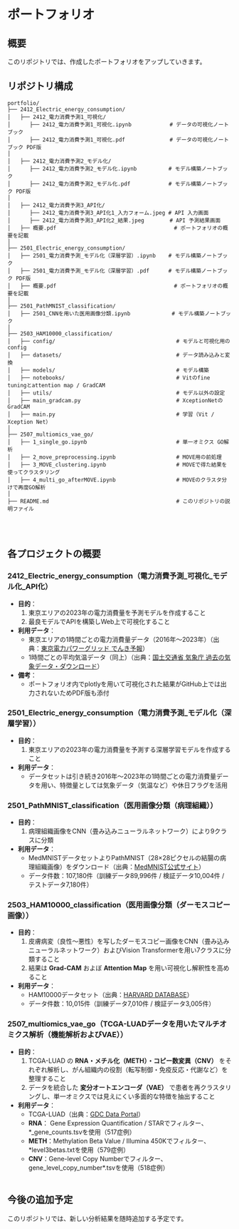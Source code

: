 # ポートフォリオ

## 概要
このリポジトリでは、作成したポートフォリオをアップしていきます。

## リポジトリ構成
```
portfolio/
├── 2412_Electric_energy_consumption/
│   ├── 2412_電力消費予測1_可視化/
│      ├── 2412_電力消費予測1_可視化.ipynb            # データの可視化ノートブック
│      ├── 2412_電力消費予測1_可視化.pdf              # データの可視化ノートブック PDF版
│
│   ├── 2412_電力消費予測2_モデル化/
│      ├── 2412_電力消費予測2_モデル化.ipynb          # モデル構築ノートブック
│      ├── 2412_電力消費予測2_モデル化.pdf            # モデル構築ノートブック PDF版
│
│   ├── 2412_電力消費予測3_API化/
│      ├── 2412_電力消費予測3_API化1_入力フォーム.jpeg # API 入力画面
│      ├── 2412_電力消費予測3_API化2_結果.jpeg        # API 予測結果画面
│   ├── 概要.pdf                                     # ポートフォリオの概要を記載
│ 
├── 2501_Electric_energy_consumption/  
│   ├── 2501_電力消費予測_モデル化（深層学習）.ipynb    # モデル構築ノートブック
│   ├── 2501_電力消費予測_モデル化（深層学習）.pdf      # モデル構築ノートブック PDF版
│   ├── 概要.pdf                                     # ポートフォリオの概要を記載
│
├── 2501_PathMNIST_classification/  
│   ├── 2501_CNNを用いた医用画像分類.ipynb             # モデル構築ノートブック
│
├── 2503_HAM10000_classification/  
│   ├── config/                                      # モデルと可視化用のconfig
│   ├── datasets/                                    # データ読み込みと変換
│   ├── models/                                      # モデル構築
│   ├── notebooks/                                   # Vitのfine tuningとattention map / GradCAM
│   ├── utils/                                       # モデル以外の設定
│   ├── main_gradcam.py                              # XceptionNetのGradCAM
│   ├── main.py                                      # 学習（Vit / Xception Net）
│
├── 2507_multiomics_vae_go/  
│   ├── 1_single_go.ipynb                            # 単一オミクス GO解析
│   ├── 2_move_preprocessing.ipynb                   # MOVE用の前処理
│   ├── 3_MOVE_clustering.ipynb                      # MOVEで得た結果を使ってクラスタリング
│   ├── 4_multi_go_afterMOVE.ipynb                   # MOVEのクラスタ分けで再度GO解析
│
├── README.md                                        # このリポジトリの説明ファイル
```
<br><br>

## 各プロジェクトの概要
### 2412_Electric_energy_consumption（電力消費予測_可視化_モデル化_API化）
- **目的**：
  1. 東京エリアの2023年の電力消費量を予測モデルを作成すること
  2. 最良モデルでAPIを構築しWeb上で可視化すること
- **利用データ**：
  - 東京エリアの1時間ごとの電力消費量データ（2016年～2023年）（出典：[東京電力パワーグリッド でんき予報](https://www.tepco.co.jp/forecast/html/download-j.html)）
  - 1時間ごとの平均気温データ（同上）（出典：[国土交通省 気象庁 過去の気象データ・ダウンロード](https://www.data.jma.go.jp/risk/obsdl/index.php#)）
- **備考**：
  - ポートフォリオ内でplotlyを用いて可視化された結果がGitHub上では出力されないためPDF版も添付

### 2501_Electric_energy_consumption（電力消費予測_モデル化（深層学習））
- **目的**：
  1. 東京エリアの2023年の電力消費量を予測する深層学習モデルを作成すること
- **利用データ**：
  - データセットは引き続き2016年～2023年の1時間ごとの電力消費量データを用い、特徴量としては気象データ（気温など）や休日フラグを活用

### 2501_PathMNIST_classification（医用画像分類（病理組織））
- **目的**：
  1. 病理組織画像をCNN（畳み込みニューラルネットワーク）により9クラスに分類
- **利用データ**：
  - MedMNISTデータセットよりPathMNIST（28×28ピクセルの結腸の病理組織画像）をダウンロード（出典：[MedMNIST公式サイト](https://medmnist.com/)）
  - データ件数：107,180件（訓練データ89,996件 / 検証データ10,004件 / テストデータ7,180件）

### 2503_HAM10000_classification（医用画像分類（ダーモスコピー画像））
- **目的**：
  1. 皮膚病変（良性〜悪性）を写したダーモスコピー画像をCNN（畳み込みニューラルネットワーク）およびVision Transformerを用い7クラスに分類すること
  2. 結果は **Grad-CAM** およぼ **Attention Map** を用い可視化し解釈性を高めること
- **利用データ**：
  - HAM10000データセット（出典：[HARVARD DATABASE](https://dataverse.harvard.edu/dataset.xhtml?persistentId=doi:10.7910/DVN/DBW86T)）
  - データ件数：10,015件（訓練データ7,010件 / 検証データ3,005件）

### 2507_multiomics_vae_go（TCGA-LUADデータを用いたマルチオミクス解析（機能解析およびVAE））
- **目的**：
  1. TCGA-LUAD の **RNA・メチル化（METH）・コピー数変異（CNV）** をそれぞれ解析し、がん組織内の役割（転写制御・免疫反応・代謝など）を整理すること
  2. データを統合した **変分オートエンコーダ（VAE）** で患者を再クラスタリングし、単一オミクスでは見えにくい多面的な特徴を抽出すること
- **利用データ**：
  - TCGA-LUAD（出典：[GDC Data Portal](https://portal.gdc.cancer.gov/)）
  - **RNA**： Gene Expression Quantification / STARでフィルター、*_gene_counts.tsvを使用（517症例）
  - **METH**：Methylation Beta Value / Illumina 450Kでフィルター、*level3betas.txtを使用（579症例）
  - **CNV**：Gene-level Copy Numberでフィルター、gene_level_copy_number*.tsvを使用（518症例）
<br><br>
## 今後の追加予定
このリポジトリでは、新しい分析結果を随時追加する予定です。  